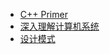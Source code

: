 - [C++ Primer](https://media.githubusercontent.com/media/QiuYiLiang/book/master/C++%20Primer.pdf)
- [深入理解计算机系统](https://media.githubusercontent.com/media/QiuYiLiang/book/master/深入理解计算机系统.pdf)
- [设计模式](https://media.githubusercontent.com/media/QiuYiLiang/book/master/设计模式.pdf)
